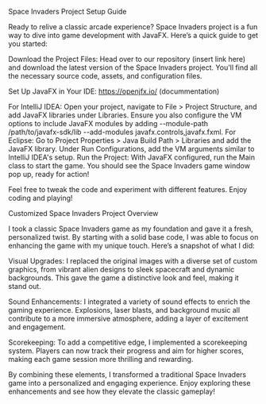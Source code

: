 Space Invaders Project Setup Guide

Ready to relive a classic arcade experience?  Space Invaders project is a fun way to dive into game development with JavaFX. Here’s a quick guide to get you started:

Download the Project Files: Head over to our repository (insert link here) and download the latest version of the Space Invaders project. You'll find all the necessary source code, assets, and configuration files.

Set Up JavaFX in Your IDE:
https://openjfx.io/ (docummentation)

For IntelliJ IDEA: Open your project, navigate to File > Project Structure, and add JavaFX libraries under Libraries. Ensure you also configure the VM options to include JavaFX modules by adding --module-path /path/to/javafx-sdk/lib --add-modules javafx.controls,javafx.fxml.
For Eclipse: Go to Project Properties > Java Build Path > Libraries and add the JavaFX library. Under Run Configurations, add the VM arguments similar to IntelliJ IDEA's setup.
Run the Project: With JavaFX configured, run the Main class to start the game. You should see the Space Invaders game window pop up, ready for action!

Feel free to tweak the code and experiment with different features. Enjoy coding and playing!

Customized Space Invaders Project Overview

I took a classic Space Invaders game as my foundation and gave it a fresh, personalized twist. By starting with a solid base code, I was able to focus on enhancing the game with my unique touch. Here’s a snapshot of what I did:

Visual Upgrades: I replaced the original images with a diverse set of custom graphics, from vibrant alien designs to sleek spacecraft and dynamic backgrounds. This gave the game a distinctive look and feel, making it stand out.

Sound Enhancements: I integrated a variety of sound effects to enrich the gaming experience. Explosions, laser blasts, and background music all contribute to a more immersive atmosphere, adding a layer of excitement and engagement.

Scorekeeping: To add a competitive edge, I implemented a scorekeeping system. Players can now track their progress and aim for higher scores, making each game session more thrilling and rewarding.

By combining these elements, I transformed a traditional Space Invaders game into a personalized and engaging experience. Enjoy exploring these enhancements and see how they elevate the classic gameplay!
